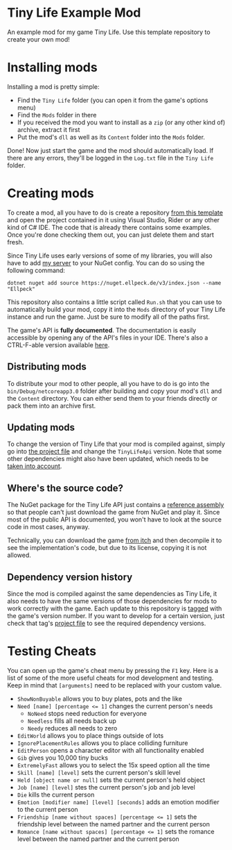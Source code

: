 # Tiny Life Example Mod
An example mod for my game Tiny Life. Use this template repository to create your own mod!

# Installing mods
Installing a mod is pretty simple:
- Find the `Tiny Life` folder (you can open it from the game's options menu)
- Find the `Mods` folder in there
- If you received the mod you want to install as a `zip` (or any other kind of) archive, extract it first
- Put the mod's `dll` as well as its `Content` folder into the `Mods` folder.

Done! Now just start the game and the mod should automatically load. If there are any errors, they'll be logged in the `Log.txt` file in the `Tiny Life` folder.

# Creating mods
To create a mod, all you have to do is create a repository [from this template](https://github.com/Ellpeck/TinyLifeExampleMod/generate) and open the project contained in it using Visual Studio, Rider or any other kind of C# IDE. The code that is already there contains some examples. Once you're done checking them out, you can just delete them and start fresh.

Since Tiny Life uses early versions of some of my libraries, you will also have to add [my server](https://nuget.ellpeck.de/) to your NuGet config. You can do so using the following command:
```
dotnet nuget add source https://nuget.ellpeck.de/v3/index.json --name "Ellpeck"
```

This repository also contains a little script called `Run.sh` that you can use to automatically build your mod, copy it into the `Mods` directory of your Tiny Life instance and run the game. Just be sure to modify all of the paths first.

The game's API is **fully documented**. The documentation is easily accessible by opening any of the API's files in your IDE. There's also a CTRL-F-able version available [here](https://github.com/Ellpeck/TinyLifeExampleMod/blob/main/ApiDocumentation.md).

## Distributing mods
To distribute your mod to other people, all you have to do is go into the `bin/Debug/netcoreapp3.0` folder after building and copy your mod's `dll` and the `Content` directory. You can either send them to your friends directly or pack them into an archive first.

## Updating mods
To change the version of Tiny Life that your mod is compiled against, simply go into [the project file](https://github.com/Ellpeck/TinyLifeExampleMod/blob/main/ExampleMod.csproj) and change the `TinyLifeApi` version. Note that some other dependencies might also have been updated, which needs to be [taken into account](https://github.com/Ellpeck/TinyLifeExampleMod#dependency-version-history).

## Where's the source code?
The NuGet package for the Tiny Life API just contains a [reference assembly](https://docs.microsoft.com/en-us/dotnet/standard/assembly/reference-assemblies) so that people can't just download the game from NuGet and play it. Since most of the public API is documented, you won't have to look at the source code in most cases, anyway.

Technically, you can download the game [from itch](https://ellpeck.itch.io/tiny-life) and then decompile it to see the implementation's code, but due to its license, copying it is not allowed.

## Dependency version history
Since the mod is compiled against the same dependencies as Tiny Life, it also needs to have the same versions of those dependencies for mods to work correctly with the game. Each update to this repository is [tagged](https://github.com/Ellpeck/TinyLifeExampleMod/tags) with the game's version number. If you want to develop for a certain version, just check that tag's [project file](https://github.com/Ellpeck/TinyLifeExampleMod/blob/main/ExampleMod.csproj) to see the required dependency versions.

# Testing Cheats
You can open up the game's cheat menu by pressing the `F1` key. Here is a list of some of the more useful cheats for mod development and testing. Keep in mind that `[arguments]` need to be replaced with your custom value.
- `ShowNonBuyable` allows you to buy plates, pots and the like
- `Need [name] [percentage <= 1]` changes the current person's needs 
    - `NoNeed` stops need reduction for everyone
    - `Needless` fills all needs back up
    - `Needy` reduces all needs to zero
- `EditWorld` allows you to place things outside of lots
- `IgnorePlacementRules` allows you to place colliding furniture
- `EditPerson` opens a character editor with all functionality enabled
- `Gib` gives you 10,000 tiny bucks
- `ExtremelyFast` allows you to select the 15x speed option all the time
- `Skill [name] [level]` sets the current person's skill level
- `Held [object name or null]` sets the current person's held object
- `Job [name] [level]` stes the current person's job and job level
- `Die` kills the current person
- `Emotion [modifier name] [level] [seconds]` adds an emotion modifier to the current person
- `Friendship [name without spaces] [percentage <= 1]` sets the friendship level between the named partner and the current person
- `Romance [name without spaces] [percentage <= 1]` sets the romance level between the named partner and the current person